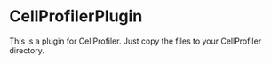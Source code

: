 # CellProfilerPlugin

This is a plugin for CellProfiler. Just copy the files to your CellProfiler directory.
